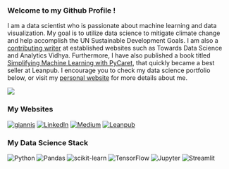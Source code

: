 
### Welcome to my Github Profile !
I am a data scientist who is passionate about machine learning and data visualization. My goal is to utilize data science to mitigate climate change and help accomplish the UN Sustainable Development Goals. I am also a [contributing writer](https://giannistolios.medium.com/) at established websites such as Towards Data Science and Analytics Vidhya. Furthermore, I have also published a book titled [Simplifying Machine Learning with PyCaret](https://leanpub.com/pycaretbook/), that quickly became a best seller at Leanpub. I encourage you to check my data science portfolio below, or visit my [personal website](https://giannis.io/) for more details about me.

![](https://github-readme-stats.vercel.app/api?username=derevirn&theme=blue&hide_border=true&include_all_commits=true&count_private=true)

### My Websites
[![giannis](https://img.shields.io/static/v1?style=for-the-badge&message=giannis.io&color=blue&logoColor=FFFFFF&label=)](https://giannis.io)
[![LinkedIn](https://img.shields.io/badge/linkedin-%231E77B5.svg?&style=for-the-badge&logo=linkedin&logoColor=white)](https://linkedin.com/in/giannis-tolios)
[![Medium](https://img.shields.io/badge/medium-%23292929.svg?&style=for-the-badge&logo=medium&logoColor=white)](https://medium.com/@giannistolios)
[![Leanpub](https://img.shields.io/static/v1?style=for-the-badge&message=Leanpub&color=222222&logo=Leanpub&logoColor=FFFFFF&label=)](https://leanpub.com/u/giannis-tolios)

### My Data Science Stack
![Python](https://img.shields.io/badge/python-3670A0?style=for-the-badge&logo=python&logoColor=ffdd54)
![Pandas](https://img.shields.io/badge/pandas-%23150458.svg?style=for-the-badge&logo=pandas&logoColor=white)
![scikit-learn](https://img.shields.io/badge/scikit--learn-%23F7931E.svg?style=for-the-badge&logo=scikit-learn&logoColor=white) 
![TensorFlow](https://img.shields.io/badge/TensorFlow-%23FF6F00.svg?style=for-the-badge&logo=TensorFlow&logoColor=white)
![Jupyter](https://img.shields.io/static/v1?style=for-the-badge&message=Jupyter&color=F37626&logo=Jupyter&logoColor=FFFFFF&label=)
![Streamlit](https://img.shields.io/static/v1?style=for-the-badge&message=Streamlit&color=FF4B4B&logo=Streamlit&logoColor=FFFFFF&label=)
